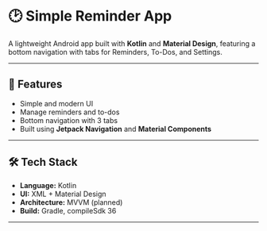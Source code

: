 # 🕑 Simple Reminder App

A lightweight Android app built with **Kotlin** and **Material Design**, featuring a bottom navigation with tabs for Reminders, To-Dos, and Settings.

---

## 🚀 Features
- Simple and modern UI  
- Manage reminders and to-dos  
- Bottom navigation with 3 tabs  
- Built using **Jetpack Navigation** and **Material Components**

---

## 🛠 Tech Stack
- **Language:** Kotlin  
- **UI:** XML + Material Design  
- **Architecture:** MVVM (planned)  
- **Build:** Gradle, compileSdk 36

---



